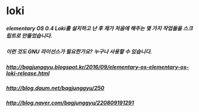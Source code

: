 # loki
##### elementary OS 0.4 Loki를 설치하고 난 후 제가 처음에 해주는 몇 가지 작업들을 스크립트로 만들었습니다.
##### 이런 것도 GNU 라이선스가 필요한가요? 누구나 사용할 수 있습니다.
##### http://bagjunggyu.blogspot.kr/2016/09/elementary-os-elementary-os-loki-release.html
##### http://blog.daum.net/bagjunggyu/250
##### http://blog.naver.com/bagjunggyu/220809191291
